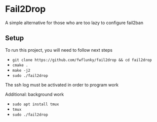 # Fail2Drop

A simple alternative for those who are too lazy to configure fail2ban


## Setup

To run this project, you will need to follow next steps

- `git clone https://github.com/fwflunky/fail2drop && cd fail2drop`
- `cmake .`
- `make -j2`
- `sudo ./fail2drop`

The ssh log must be activated in order to program work

Additional: background work
- `sudo apt install tmux`
- `tmux`
- `sudo ./fail2drop`